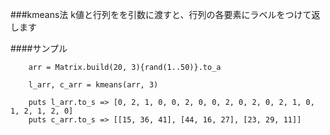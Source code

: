 

###kmeans法
k値と行列をを引数に渡すと、行列の各要素にラベルをつけて返します

####サンプル

		arr = Matrix.build(20, 3){rand(1..50)}.to_a
	
		l_arr, c_arr = kmeans(arr, 3)
		
		puts l_arr.to_s => [0, 2, 1, 0, 0, 2, 0, 0, 2, 0, 2, 0, 2, 1, 0, 1, 2, 1, 2, 0]
		puts c_arr.to_s => [[15, 36, 41], [44, 16, 27], [23, 29, 11]]


